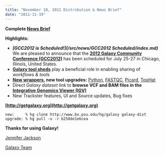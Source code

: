 ```yaml
---
title: "November 18, 2011 Distribution & News Brief"
date: "2011-11-19"
---
```

**Complete [News Brief](/src/archive/dev-news-briefs/2011-11-18/index.md)**

**Highlights:**

* ***[GCC2012 is Scheduled!](/src/news/GCC2012 Scheduled/index.md)*** We are pleased to announce that the **[2012 Galaxy Community Conference (GCC2012)](/src/events/gcc2012/index.md)** has been scheduled for July 25-27 in Chicago, Illinois, United States.
* **[Galaxy tool sheds](/src/toolshed/index.md)** play a beneficial role in enabling sharing of *workflows & tools*
* **[New wrappers](/src/archive/dev-news-briefs/2011-11-18/index.md#tools), new tool upgrades:** [Python](http://python.org/), [FASTQC](http://www.bioinformatics.bbsrc.ac.uk/projects/fastqc/), [Picard](http://picard.sourceforge.net/), [TopHat](http://tophat.cbcb.umd.edu/)
* Direct *Galaxy dataset link* to **browse VCF and BAM files in the [Integrative Genomics Viewer (IGV)](http://www.broadinstitute.org/igv/)**
* New Trackster features, UI and Source updates, Bug fixes 

**[http://getgalaxy.org](http://getgalaxy.org)**
```
new:     % hg clone http://www.bx.psu.edu/hg/galaxy galaxy-dist
upgrade: % hg pull -u -r b258de1e6cea 
```



**Thanks for using Galaxy!**

[Jennifer Jackson](/src/people/jennifer-jackson/index.md)

[Galaxy Team](/src/galaxy-team/index.md)
